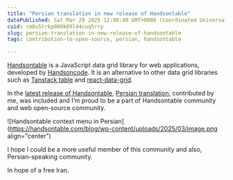 ```yaml
---
title: "Persian translation in new release of Handsontable"
datePublished: Sat Mar 29 2025 12:00:40 GMT+0000 (Coordinated Universal Time)
cuid: cm8u5trkp000k09l44cuq5rrp
slug: persian-translation-in-new-release-of-handsontable
tags: contribution-to-open-source, persian, handsontable

---
```


[Handsontable](https://handsontable.com/) is a JavaScript data grid library for web applications, developed by [Handsoncode](https://handsoncode.net/about-us). It is an alternative to other data grid libraries such as [Tanstack table](https://tanstack.com/table/) and [react-data-grid](https://adazzle.github.io/react-data-grid/#/CommonFeatures).

In the [latest release of Handsontable](https://handsontable.com/blog/handsontable-15.2.0-stability-improvements), [Persian translation](https://github.com/handsontable/handsontable/pull/11388), contributed by me, was included and I’m proud to be a part of Handsontable community and web open-source community.

![Handsontable context menu in Persian](https://handsontable.com/blog/wp-content/uploads/2025/03/image.png align="center")

I hope I could be a more useful member of this community and also, Persian-speaking community.

In hope of a free Iran.